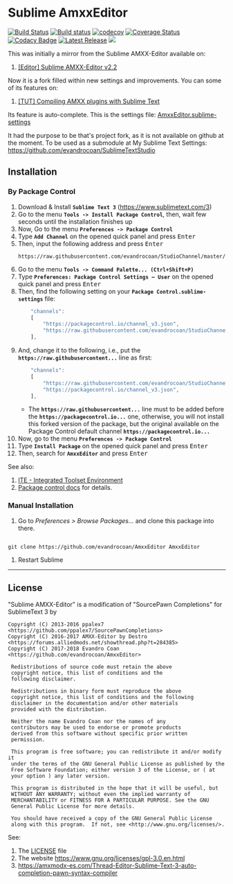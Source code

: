 # Sublime AmxxEditor

[![Build Status](https://travis-ci.org/evandrocoan/AmxxEditor.svg?branch=master)](https://travis-ci.org/evandrocoan/AmxxEditor)
[![Build status](https://ci.appveyor.com/api/projects/status/github/evandrocoan/AmxxEditor?branch=master&svg=true)](https://ci.appveyor.com/project/evandrocoan/AmxxEditor/branch/master)
[![codecov](https://codecov.io/gh/evandrocoan/AmxxEditor/branch/master/graph/badge.svg)](https://codecov.io/gh/evandrocoan/AmxxEditor)
[![Coverage Status](https://coveralls.io/repos/github/evandrocoan/AmxxEditor/badge.svg?branch=master)](https://coveralls.io/github/evandrocoan/AmxxEditor?branch=master)
[![Codacy Badge](https://api.codacy.com/project/badge/Grade/9191d17b91814f8caf17c9e537a22904)](https://www.codacy.com/app/evandrocoan/AmxxEditor?utm_source=github.com&utm_medium=referral&utm_content=evandrocoan/AmxxEditor&utm_campaign=badger)
[![Latest Release](https://img.shields.io/github/tag/evandrocoan/AmxxEditor.svg?label=version)](https://github.com/evandrocoan/AmxxEditor/releases)
<a href="https://packagecontrol.io/packages/AmxxEditor"><img src="https://packagecontrol.herokuapp.com/downloads/AmxxEditor.svg"></a>


This was initially a mirror from the Sublime AMXX-Editor available on:

1. [[Editor] Sublime AMXX-Editor v2.2](https://forums.alliedmods.net/showthread.php?t=284385)


Now it is a fork filled within new settings and improvements. You can some of its features on:

1. [[TUT] Compiling AMXX plugins with Sublime Text](https://forums.alliedmods.net/showthread.php?t=293376)

Its feature is auto-complete. This is the settings file: [AmxxEditor.sublime-settings](AmxxEditor.sublime-settings)


It had the purpose to be that's project fork, as it is not available on github at the moment.
To be used as a submodule at My Sublime Text Settings: https://github.com/evandrocoan/SublimeTextStudio


## Installation

### By Package Control

1. Download & Install **`Sublime Text 3`** (https://www.sublimetext.com/3)
1. Go to the menu **`Tools -> Install Package Control`**, then,
   wait few seconds until the installation finishes up
1. Now,
   Go to the menu **`Preferences -> Package Control`**
1. Type **`Add Channel`** on the opened quick panel and press <kbd>Enter</kbd>
1. Then,
   input the following address and press <kbd>Enter</kbd>
   ```
   https://raw.githubusercontent.com/evandrocoan/StudioChannel/master/channel.json
   ```
1. Go to the menu **`Tools -> Command Palette...
   (Ctrl+Shift+P)`**
1. Type **`Preferences:
   Package Control Settings – User`** on the opened quick panel and press <kbd>Enter</kbd>
1. Then,
   find the following setting on your **`Package Control.sublime-settings`** file:
   ```js
       "channels":
       [
           "https://packagecontrol.io/channel_v3.json",
           "https://raw.githubusercontent.com/evandrocoan/StudioChannel/master/channel.json",
       ],
   ```
1. And,
   change it to the following, i.e.,
   put the **`https://raw.githubusercontent...`** line as first:
   ```js
       "channels":
       [
           "https://raw.githubusercontent.com/evandrocoan/StudioChannel/master/channel.json",
           "https://packagecontrol.io/channel_v3.json",
       ],
   ```
   * The **`https://raw.githubusercontent...`** line must to be added before the **`https://packagecontrol.io...`** one, otherwise,
     you will not install this forked version of the package,
     but the original available on the Package Control default channel **`https://packagecontrol.io...`**
1. Now,
   go to the menu **`Preferences -> Package Control`**
1. Type **`Install Package`** on the opened quick panel and press <kbd>Enter</kbd>
1. Then,
search for **`AmxxEditor`** and press <kbd>Enter</kbd>

See also:
1. [ITE - Integrated Toolset Environment](https://github.com/evandrocoan/ITE)
1. [Package control docs](https://packagecontrol.io/docs/usage) for details.


### Manual Installation

1. Go to <i>Preferences > Browse Packages...</i> and clone this package into there.
<pre><code>
git clone https://github.com/evandrocoan/AmxxEditor AmxxEditor
</code></pre>
1. Restart Sublime



___
## License

"Sublime AMXX-Editor"  is a modification of "SourcePawn Completions" for SublimeText 3 by

```
Copyright (C) 2013-2016 ppalex7 <https://github.com/ppalex7/SourcePawnCompletions>
Copyright (C) 2016-2017 AMXX-Editor by Destro <https://forums.alliedmods.net/showthread.php?t=284385>
Copyright (C) 2017-2018 Evandro Coan <https://github.com/evandrocoan/AmxxEditor>

 Redistributions of source code must retain the above
 copyright notice, this list of conditions and the
 following disclaimer.

 Redistributions in binary form must reproduce the above
 copyright notice, this list of conditions and the following
 disclaimer in the documentation and/or other materials
 provided with the distribution.

 Neither the name Evandro Coan nor the names of any
 contributors may be used to endorse or promote products
 derived from this software without specific prior written
 permission.

 This program is free software; you can redistribute it and/or modify it
 under the terms of the GNU General Public License as published by the
 Free Software Foundation; either version 3 of the License, or ( at
 your option ) any later version.

 This program is distributed in the hope that it will be useful, but
 WITHOUT ANY WARRANTY; without even the implied warranty of
 MERCHANTABILITY or FITNESS FOR A PARTICULAR PURPOSE. See the GNU
 General Public License for more details.

 You should have received a copy of the GNU General Public License
 along with this program.  If not, see <http://www.gnu.org/licenses/>.
```

See:

1. The [LICENSE](LICENSE) file
1. The website https://www.gnu.org/licenses/gpl-3.0.en.html
1. https://amxmodx-es.com/Thread-Editor-Sublime-Text-3-auto-completion-pawn-syntax-compiler


